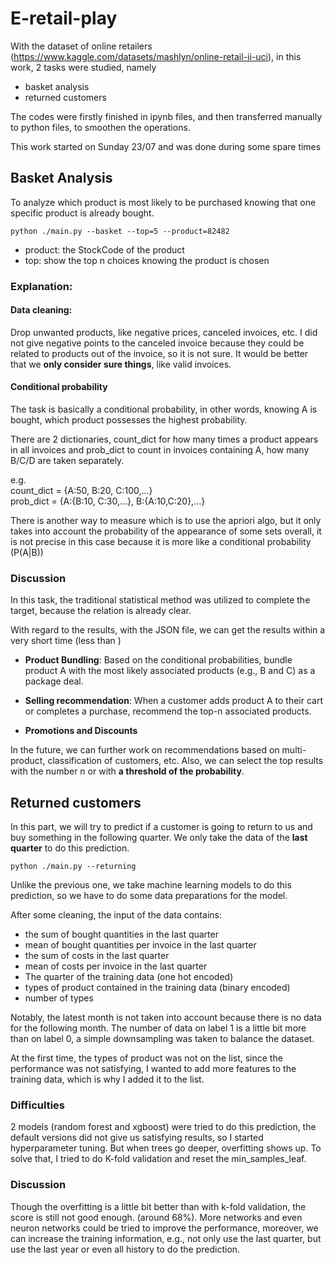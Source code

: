 # E-retail-play

With the dataset of online retailers (https://www.kaggle.com/datasets/mashlyn/online-retail-ii-uci), in this work, 2 tasks were studied, namely

- basket analysis
- returned customers

The codes were firstly finished in ipynb files, and then transferred manually to python files, to smoothen the operations.

This work started on Sunday 23/07 and was done during some spare times

## Basket Analysis
To analyze which product is most likely to be purchased knowing that one specific product is already bought.

`python ./main.py --basket --top=5 --product=82482`
* product: the StockCode of the product
* top: show the top n choices knowing the product is chosen

### Explanation:

#### Data cleaning:
Drop unwanted products, like negative prices, canceled invoices, etc.
I did not give negative points to the canceled invoice because they could be related to products out of the invoice, so it is not sure. It would be better that we **only consider sure things**, like valid invoices.

#### Conditional probability
The task is basically a conditional probability, in other words, knowing A is bought, which product possesses the highest probability.

There are 2 dictionaries, count_dict for how many times a product appears in all invoices and prob_dict to count in invoices containing A, how many B/C/D are taken separately.

e.g.   
 count_dict = {A:50, B:20, C:100,...}   
 prob_dict = {A:{B:10, C:30,...}, B:{A:10,C:20},...}

There is another way to measure which is to use the apriori algo, but it only takes into account the probability of the appearance of some sets overall, it is not precise in this case because it is more like a conditional probability (P(A|B))

### Discussion
In this task, the traditional statistical method was utilized to complete the target, because the relation is already clear.  


With regard to the results, with the JSON file, we can get the results within a very short time (less than )

- **Product Bundling**: Based on the conditional probabilities, bundle product A with the most likely associated products (e.g., B and C) as a package deal. 

- **Selling recommendation**: When a customer adds product A to their cart or completes a purchase, recommend the top-n associated products. 

- **Promotions and Discounts**

In the future, we can further work on recommendations based on multi-product, classification of customers, etc. Also, we can select the top results with the number n or with **a threshold of the probability**.

## Returned customers
In this part, we will try to predict if a customer is going to return to us and buy something in the following quarter. We only take the data of the **last quarter** to do this prediction.

`python ./main.py --returning`

Unlike the previous one, we take machine learning models to do this prediction, so we have to do some data preparations for the model.

After some cleaning, the input of the data contains:
- the sum of bought quantities in the last quarter
- mean of bought quantities per invoice in the last quarter
- the sum of costs in the last quarter
- mean of costs per invoice in the last quarter
- The quarter of the training data (one hot encoded)
- types of product contained in the training data (binary encoded)
- number of types

Notably, the latest month is not taken into account because there is no data for the following month. The number of data on label 1 is a little bit more than on label 0, a simple downsampling was taken to balance the dataset.

At the first time, the types of product was not on the list, since the performance was not satisfying, I wanted to add more features to the training data, which is why I added it to the list.

### Difficulties
2 models (random forest and xgboost) were tried to do this prediction, the default versions did not give us satisfying results, so I started hyperparameter tuning. But when trees go deeper, overfitting shows up. To solve that, I tried to do K-fold validation and reset the min_samples_leaf. 

### Discussion
Though the overfitting is a little bit better than with k-fold validation, the score is still not good enough. (around 68%). More networks and even neuron networks could be tried to improve the performance, moreover, we can increase the training information, e.g., not only use the last quarter, but use the last year or even all history to do the prediction.

